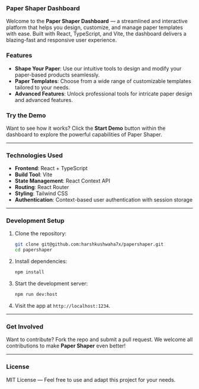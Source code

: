 ### **Paper Shaper Dashboard**

Welcome to the **Paper Shaper Dashboard** — a streamlined and interactive platform that helps you design, customize, and manage paper templates with ease. Built with React, TypeScript, and Vite, the dashboard delivers a blazing-fast and responsive user experience.

### **Features**

- **Shape Your Paper**: Use our intuitive tools to design and modify your paper-based products seamlessly.
- **Paper Templates**: Choose from a wide range of customizable templates tailored to your needs.
- **Advanced Features**: Unlock professional tools for intricate paper design and advanced features.

### **Try the Demo**

Want to see how it works? Click the **Start Demo** button within the dashboard to explore the powerful capabilities of Paper Shaper.

---

### **Technologies Used**

- **Frontend**: React + TypeScript
- **Build Tool**: Vite
- **State Management**: React Context API
- **Routing**: React Router
- **Styling**: Tailwind CSS
- **Authentication**: Context-based user authentication with session storage

---

### **Development Setup**

1. Clone the repository:

   ```bash
   git clone git@github.com:harshkushwaha7x/papershaper.git
   cd papershaper
   ```

2. Install dependencies:

   ```bash
   npm install
   ```

3. Start the development server:

   ```bash
   npm run dev:host
   ```

4. Visit the app at `http://localhost:1234`.

---

### **Get Involved**

Want to contribute? Fork the repo and submit a pull request. We welcome all contributions to make **Paper Shaper** even better!

---

### **License**

MIT License — Feel free to use and adapt this project for your needs.
